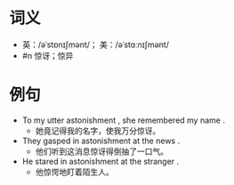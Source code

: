 # 词义
- 英：/əˈstɒnɪʃmənt/； 美：/əˈstɑːnɪʃmənt/
- #n 惊讶；惊异
# 例句
- To my utter astonishment , she remembered my name .
	- 她竟记得我的名字，使我万分惊讶。
- They gasped in astonishment at the news .
	- 他们听到这消息惊讶得倒抽了一口气。
- He stared in astonishment at the stranger .
	- 他惊愕地盯着陌生人。
